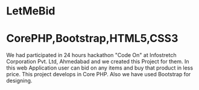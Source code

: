 # LetMeBid
# CorePHP,Bootstrap,HTML5,CSS3
We had participated in 24 hours hackathon "Code On" at Infostretch Corporation Pvt. Ltd, Ahmedabad 
and we created this Project for them. In this web Application user can bid on any items and buy that product in less price. 
This project develops in Core PHP. Also we have used Bootstrap for designing.


